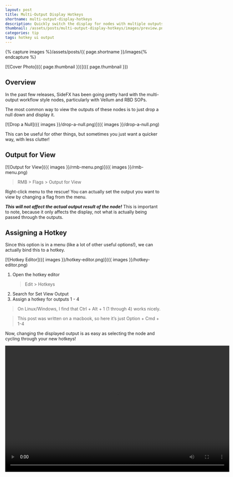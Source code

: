 ```yaml
---
layout: post
title: Multi-Output Display Hotkeys
shortname: multi-output-display-hotkeys
description: Quickly switch the display for nodes with multiple outputs (Vellum, Split, RBD, etc.) without a Null
thumbnail: /assets/posts/multi-output-display-hotkeys/images/preview.png
categories: tip
tags: hotkey ui output
---
```


{% capture images %}/assets/posts/{{ page.shortname }}/images{% endcapture %}

[![Cover Photo]({{ page.thumbnail }})]({{ page.thumbnail }})

## Overview

In the past few releases, SideFX has been going pretty hard with the multi-output workflow style nodes, particularly with Vellum and RBD SOPs.

The most common way to view the outputs of these nodes is to just drop a null
down and display it.

[![Drop a Null]({{ images }}/drop-a-null.png)]({{ images }}/drop-a-null.png)

This can be useful for other things, but sometimes you just want a quicker way,
with less clutter!

## Output for View

[![Output for View]({{ images }}/rmb-menu.png)]({{ images }}/rmb-menu.png)

> RMB > Flags > Output for View

Right-click menu to the rescue! You can actually set the output you want to view
by changing a flag from the menu.

***This will not affect the actual output result of the node!*** This is
important to note, because it only affects the display, not what is actually
being passed through the outputs.

## Assigning a Hotkey

Since this option is in a menu (like a lot of other useful options!), we can
actually bind this to a hotkey.

[![Hotkey Editor]({{ images }}/hotkey-editor.png)]({{ images }}/hotkey-editor.png)


1. Open the hotkey editor
    > Edit > Hotkeys
2. Search for Set View Output
3. Assign a hotkey for outputs 1 - 4

> On Linux/Windows, I find that Ctrl + Alt + 1 (1 through 4) works nicely.

> This post was written on a macbook, so here it’s just Option + Cmd + 1-4

Now, changing the displayed output is as easy as selecting the node and cycling
through your new hotkeys!

<video width="720" height="405" autoplay loop>
    <source src="{{ images }}/cycle-outputs.mp4" type="video/mp4">
</video>